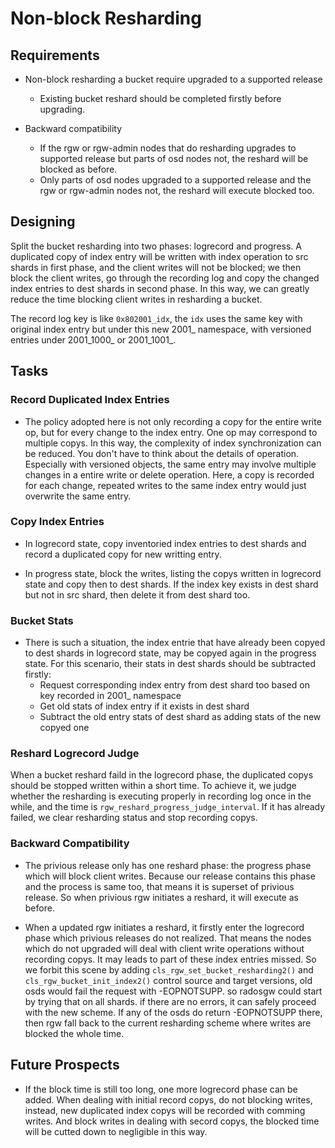 # Non-block Resharding

## Requirements

* Non-block resharding a bucket require upgraded to a supported release
    - Existing bucket reshard should be completed firstly before upgrading.

* Backward compatibility
    - If the rgw or rgw-admin nodes that do resharding upgrades to supported release but parts of osd nodes not, the reshard will be blocked as before.
    - Only parts of osd nodes upgraded to a supported release and the rgw or rgw-admin nodes not, the reshard will execute blocked too.

## Designing

Split the bucket resharding into two phases: logrecord and progress. A duplicated copy of index entry will be written with index operation to src shards in first phase, and the client writes will not be blocked; we then block the client writes, go through the recording log and copy the changed index entries to dest shards in second phase. In this way, we can greatly reduce the time blocking client writes in resharding a bucket.

The record log key is like `0x802001_idx`, the `idx` uses the same key with original index entry but under this new 2001_ namespace, with versioned entries under 2001_1000_ or 2001_1001_.

## Tasks

### Record Duplicated Index Entries

* The policy adopted here is not only recording a copy for the entire write op, but for every change to the index entry. One op may correspond to multiple copys. In this way, the complexity of index synchronization can be reduced. You don't have to think about the details of operation. Especially with versioned objects, the same entry may involve multiple changes in a entire write or delete operation. Here, a copy is recorded for each change, repeated writes to the same index entry would just overwrite the same entry.

### Copy Index Entries

* In logrecord state, copy inventoried index entries to dest shards and record a duplicated copy for new writting entry.

* In progress state, block the writes, listing the copys written in logrecord state and copy then to dest shards. If the index key exists in dest shard but not in src shard, then delete it from dest shard too.

### Bucket Stats

* There is such a situation, the index entrie that have already been copyed to dest shards in logrecord state,  may be copyed again in the progress state. For this scenario, their stats in dest shards should be subtracted firstly:
    - Request corresponding index entry from dest shard too based on key recorded in 2001_ namespace
    - Get old stats of index entry if it exists in dest shard
    - Subtract the old entry stats of dest shard as adding stats of the new copyed one

### Reshard Logrecord Judge

When a bucket reshard faild in the logrecord phase, the duplicated copys should be stopped written within a short time. To achieve it, we judge whether the resharding is executing properly in recording log once in the while, and the time is `rgw_reshard_progress_judge_interval`. If it has already failed, we clear resharding status and stop recording copys.

### Backward Compatibility

* The privious release only has one reshard phase: the progress phase which will block client writes. Because our release contains this phase and the process is same too, that means it is superset of privious release. So when privious rgw initiates a reshard, it will execute as before.

* When a updated rgw initiates a reshard, it firstly enter the logrecord phase which privious releases do not realized. That means the nodes which do not upgraded will deal with client write operations without recording copys. It may leads to part of these index entries missed. So we forbit this scene by adding `cls_rgw_set_bucket_resharding2()` and `cls_rgw_bucket_init_index2()` control source and target versions, old osds would fail the request with -EOPNOTSUPP. so radosgw could start by trying that on all shards. if there are no errors, it can safely proceed with the new scheme. If any of the osds do return -EOPNOTSUPP there, then rgw fall back to the current resharding scheme where writes are blocked the whole time.

## Future Prospects

* If the block time is still too long, one more logrecord phase can be added. When dealing with initial record copys, do not blocking writes, instead, new duplicated index copys will be recorded with comming writes. And block writes in dealing with secord copys, the blocked time will be cutted down to negligible in this way.
